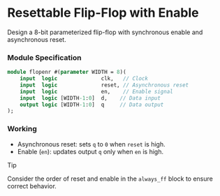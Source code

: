 # Resettable Flip-Flop with Enable

Design a 8-bit parameterized flip-flop with synchronous enable and asynchronous reset.

### Module Specification

```SystemVerilog
module flopenr #(parameter WIDTH = 8)(
    input  logic              clk,   // Clock
    input  logic              reset, // Asynchronous reset
    input  logic              en,    // Enable signal
    input  logic [WIDTH-1:0]  d,    // Data input
    output logic [WIDTH-1:0]  q     // Data output
);
```

### Working

- Asynchronous reset: sets `q` to `0` when `reset` is high. 
- Enable (`en`): updates output `q` only when `en` is high.

> [!TIP] 
> Consider the order of reset and enable in the `always_ff` block to ensure correct behavior.